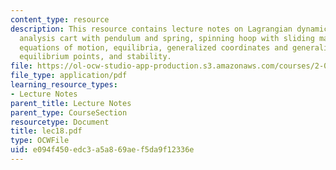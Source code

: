 ```yaml
---
content_type: resource
description: This resource contains lecture notes on Lagrangian dynamics, equilibrium
  analysis cart with pendulum and spring, spinning hoop with sliding mass examples,
  equations of motion, equilibria, generalized coordinates and generalized forces,
  equilibrium points, and stability.
file: https://ol-ocw-studio-app-production.s3.amazonaws.com/courses/2-003j-dynamics-and-control-i-spring-2007/e094f450edc3a5a869aef5da9f12336e_lec18.pdf
file_type: application/pdf
learning_resource_types:
- Lecture Notes
parent_title: Lecture Notes
parent_type: CourseSection
resourcetype: Document
title: lec18.pdf
type: OCWFile
uid: e094f450-edc3-a5a8-69ae-f5da9f12336e
---
```

